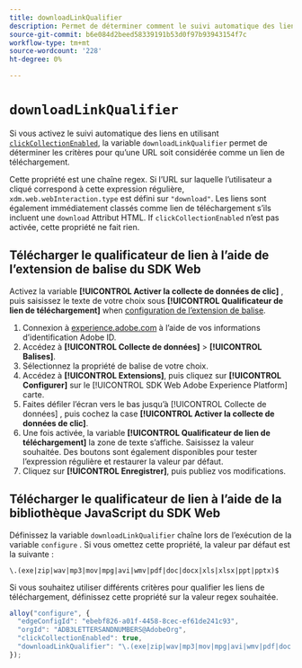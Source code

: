 ```yaml
---
title: downloadLinkQualifier
description: Permet de déterminer comment le suivi automatique des liens qualifie les liens de téléchargement.
source-git-commit: b6e084d2beed58339191b53d0f97b93943154f7c
workflow-type: tm+mt
source-wordcount: '228'
ht-degree: 0%

---
```


# `downloadLinkQualifier`

Si vous activez le suivi automatique des liens en utilisant [`clickCollectionEnabled`](clickcollectionenabled.md), la variable `downloadLinkQualifier` permet de déterminer les critères pour qu’une URL soit considérée comme un lien de téléchargement.

Cette propriété est une chaîne regex. Si l’URL sur laquelle l’utilisateur a cliqué correspond à cette expression régulière, `xdm.web.webInteraction.type` est défini sur `"download"`. Les liens sont également immédiatement classés comme lien de téléchargement s’ils incluent une `download` Attribut HTML. If `clickCollectionEnabled` n’est pas activée, cette propriété ne fait rien.

## Télécharger le qualificateur de lien à l’aide de l’extension de balise du SDK Web

Activez la variable **[!UICONTROL Activer la collecte de données de clic]** , puis saisissez le texte de votre choix sous **[!UICONTROL Qualificateur de lien de téléchargement]** when [configuration de l’extension de balise](/help/tags/extensions/client/web-sdk/web-sdk-extension-configuration.md).

1. Connexion à [experience.adobe.com](https://experience.adobe.com) à l’aide de vos informations d’identification Adobe ID.
1. Accédez à **[!UICONTROL Collecte de données]** > **[!UICONTROL Balises]**.
1. Sélectionnez la propriété de balise de votre choix.
1. Accédez à **[!UICONTROL Extensions]**, puis cliquez sur **[!UICONTROL Configurer]** sur le [!UICONTROL SDK Web Adobe Experience Platform] carte.
1. Faites défiler l’écran vers le bas jusqu’à [!UICONTROL Collecte de données] , puis cochez la case **[!UICONTROL Activer la collecte de données de clic]**.
1. Une fois activée, la variable **[!UICONTROL Qualificateur de lien de téléchargement]** la zone de texte s’affiche. Saisissez la valeur souhaitée. Des boutons sont également disponibles pour tester l’expression régulière et restaurer la valeur par défaut.
1. Cliquez sur **[!UICONTROL Enregistrer]**, puis publiez vos modifications.

## Télécharger le qualificateur de lien à l’aide de la bibliothèque JavaScript du SDK Web

Définissez la variable `downloadLinkQualifier` chaîne lors de l’exécution de la variable `configure` . Si vous omettez cette propriété, la valeur par défaut est la suivante :

`\.(exe|zip|wav|mp3|mov|mpg|avi|wmv|pdf|doc|docx|xls|xlsx|ppt|pptx)$`

Si vous souhaitez utiliser différents critères pour qualifier les liens de téléchargement, définissez cette propriété sur la valeur regex souhaitée.

```js
alloy("configure", {
  "edgeConfigId": "ebebf826-a01f-4458-8cec-ef61de241c93",
  "orgId": "ADB3LETTERSANDNUMBERS@AdobeOrg",
  "clickCollectionEnabled": true,
  "downloadLinkQualifier": "\.(exe|zip|wav|mp3|mov|mpg|avi|wmv|pdf|doc|docx|xls|xlsx|ppt|pptx)$"
});
```

